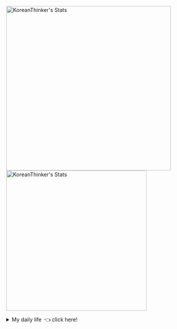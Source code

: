 <p  >
  <a target="_blank" href="https://github-readme-stats.vercel.app/api/wakatime?username=KoreanThinker&layout=compact&theme=dark&hide_border=true&langs_count=32" >
    <img width="440px"  src="https://github-readme-stats.vercel.app/api/wakatime?username=KoreanThinker&layout=compact&theme=dark&hide_border=true&langs_count=6" alt="KoreanThinker's Stats" /> 
  </a>
    <img width="375px" src="https://github-readme-stats.vercel.app/api?username=KoreanThinker&theme=dark&hide_border=true&count_private=true" alt="KoreanThinker's Stats" />
</p>
<details>
<summary>My daily life 👈 click here!</summary>
 
    
<!--START_SECTION:waka-->
**I'm a Night 🦉** 

```text
🌞 Morning    18 commits     ░░░░░░░░░░░░░░░░░░░░░░░░░   1.63% 
🌆 Daytime    388 commits    ████████░░░░░░░░░░░░░░░░░   35.24% 
🌃 Evening    604 commits    █████████████░░░░░░░░░░░░   54.86% 
🌙 Night      91 commits     ██░░░░░░░░░░░░░░░░░░░░░░░   8.27%

```
📅 **I'm Most Productive on Wednesday** 

```text
Monday       186 commits    ████░░░░░░░░░░░░░░░░░░░░░   16.89% 
Tuesday      172 commits    ████░░░░░░░░░░░░░░░░░░░░░   15.62% 
Wednesday    191 commits    ████░░░░░░░░░░░░░░░░░░░░░   17.35% 
Thursday     183 commits    ████░░░░░░░░░░░░░░░░░░░░░   16.62% 
Friday       151 commits    ███░░░░░░░░░░░░░░░░░░░░░░   13.71% 
Saturday     122 commits    ██░░░░░░░░░░░░░░░░░░░░░░░   11.08% 
Sunday       96 commits     ██░░░░░░░░░░░░░░░░░░░░░░░   8.72%

```


📊 **This Week I Spent My Time On** 

```text
⌚︎ Time Zone: Asia/Seoul

🐱‍💻 Projects: 
backend                  7 hrs 20 mins       █████████░░░░░░░░░░░░░░░░   38.5% 
FrontEnd                 6 hrs 1 min         ████████░░░░░░░░░░░░░░░░░   31.61% 
pires                    4 hrs 46 mins       ██████░░░░░░░░░░░░░░░░░░░   25.08% 
gilberto                 54 mins             █░░░░░░░░░░░░░░░░░░░░░░░░   4.81% 
Unknown Project          0 secs              ░░░░░░░░░░░░░░░░░░░░░░░░░   0.01%

```


 Last Updated on 12/11/2021
<!--END_SECTION:waka-->
</details>
